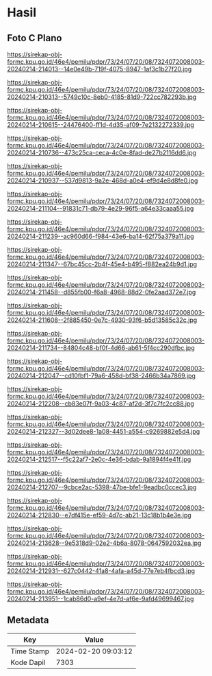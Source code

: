 # Hasil

## Foto C Plano

https://sirekap-obj-formc.kpu.go.id/46e4/pemilu/pdpr/73/24/07/20/08/7324072008003-20240214-214013--14e0e49b-719f-4075-8947-1af3c1b27f20.jpg

https://sirekap-obj-formc.kpu.go.id/46e4/pemilu/pdpr/73/24/07/20/08/7324072008003-20240214-210313--5749c10c-8eb0-4185-81d9-722cc782293b.jpg

https://sirekap-obj-formc.kpu.go.id/46e4/pemilu/pdpr/73/24/07/20/08/7324072008003-20240214-210615--24476400-ff1d-4d35-af09-7e2132272339.jpg

https://sirekap-obj-formc.kpu.go.id/46e4/pemilu/pdpr/73/24/07/20/08/7324072008003-20240214-210736--473c25ca-ceca-4c0e-8fad-de27b2116dd6.jpg

https://sirekap-obj-formc.kpu.go.id/46e4/pemilu/pdpr/73/24/07/20/08/7324072008003-20240214-210937--537d9813-9a2e-468d-a0e4-ef9d4e8d8fe0.jpg

https://sirekap-obj-formc.kpu.go.id/46e4/pemilu/pdpr/73/24/07/20/08/7324072008003-20240214-211104--91831c71-db79-4e29-96f5-a64e33caaa55.jpg

https://sirekap-obj-formc.kpu.go.id/46e4/pemilu/pdpr/73/24/07/20/08/7324072008003-20240214-211239--ac960d66-f984-43e6-ba14-62f75a379a11.jpg

https://sirekap-obj-formc.kpu.go.id/46e4/pemilu/pdpr/73/24/07/20/08/7324072008003-20240214-211347--67bc45cc-2b4f-45e4-b495-f882ea24b9d1.jpg

https://sirekap-obj-formc.kpu.go.id/46e4/pemilu/pdpr/73/24/07/20/08/7324072008003-20240214-211458--d855fb00-f6a8-4968-88d2-0fe2aad372e7.jpg

https://sirekap-obj-formc.kpu.go.id/46e4/pemilu/pdpr/73/24/07/20/08/7324072008003-20240214-211608--2f885450-0e7c-4930-93f6-b5d13585c32c.jpg

https://sirekap-obj-formc.kpu.go.id/46e4/pemilu/pdpr/73/24/07/20/08/7324072008003-20240214-211734--84804c48-bf0f-4d66-ab61-5f4cc290dfbc.jpg

https://sirekap-obj-formc.kpu.go.id/46e4/pemilu/pdpr/73/24/07/20/08/7324072008003-20240214-212047--cd10fbf1-79a6-458d-bf38-2466b34a7869.jpg

https://sirekap-obj-formc.kpu.go.id/46e4/pemilu/pdpr/73/24/07/20/08/7324072008003-20240214-212208--cb83e07f-9a03-4c87-af2d-3f7c7fc2cc88.jpg

https://sirekap-obj-formc.kpu.go.id/46e4/pemilu/pdpr/73/24/07/20/08/7324072008003-20240214-212327--3d02dee8-1a08-4451-a554-c9269882e5d4.jpg

https://sirekap-obj-formc.kpu.go.id/46e4/pemilu/pdpr/73/24/07/20/08/7324072008003-20240214-212517--f5c22af7-2e0c-4e36-bdab-9a1894f4e41f.jpg

https://sirekap-obj-formc.kpu.go.id/46e4/pemilu/pdpr/73/24/07/20/08/7324072008003-20240214-212707--9cbce2ac-5398-47be-bfe1-9eadbc0ccec3.jpg

https://sirekap-obj-formc.kpu.go.id/46e4/pemilu/pdpr/73/24/07/20/08/7324072008003-20240214-212830--e7df415e-ef59-4d7c-ab21-13c18b1b4e3e.jpg

https://sirekap-obj-formc.kpu.go.id/46e4/pemilu/pdpr/73/24/07/20/08/7324072008003-20240214-213628--9e5318d9-02e2-4b6a-8078-0647592032ea.jpg

https://sirekap-obj-formc.kpu.go.id/46e4/pemilu/pdpr/73/24/07/20/08/7324072008003-20240214-212931--627c0442-41a8-4afa-a45d-77e7eb4fbcd3.jpg

https://sirekap-obj-formc.kpu.go.id/46e4/pemilu/pdpr/73/24/07/20/08/7324072008003-20240214-213951--1cab86d0-a9ef-4e7d-af6e-9afd49699467.jpg


## Metadata

| Key        | Value               |
| ---------- | ------------------- |
| Time Stamp | 2024-02-20 09:03:12 |
| Kode Dapil | 7303                |



